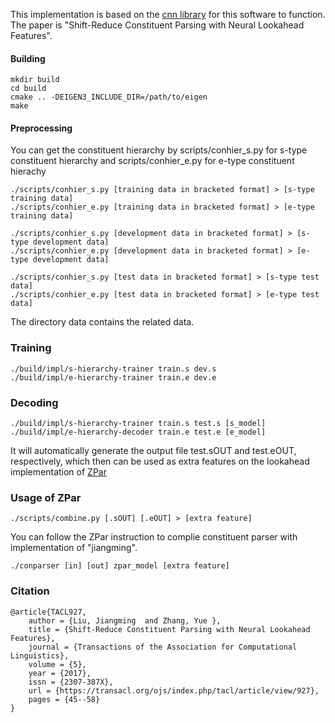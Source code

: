 This implementation is based on the [cnn library](https://github.com/clab/cnn-v1) for this software to function. The paper is "Shift-Reduce Constituent Parsing with Neural Lookahead Features". 

#### Building


    mkdir build
    cd build
    cmake .. -DEIGEN3_INCLUDE_DIR=/path/to/eigen
    make    


#### Preprocessing

You can get the constituent hierarchy by scripts/conhier_s.py for s-type constituent hierarchy and scripts/conhier_e.py for e-type constituent hierachy

    ./scripts/conhier_s.py [training data in bracketed format] > [s-type training data]
    ./scripts/conhier_e.py [training data in bracketed format] > [e-type training data]

    ./scripts/conhier_s.py [development data in bracketed format] > [s-type development data]
    ./scripts/conhier_e.py [development data in bracketed format] > [e-type development data]

    ./scripts/conhier_s.py [test data in bracketed format] > [s-type test data]
    ./scripts/conhier_e.py [test data in bracketed format] > [e-type test data]

The directory data contains the related data.

### Training

    ./build/impl/s-hierarchy-trainer train.s dev.s 
    ./build/impl/e-hierarchy-trainer train.e dev.e

### Decoding

    ./build/impl/s-hierarchy-trainer train.s test.s [s_model]
    ./build/impl/e-hierarchy-decoder train.e test.e [e_model]

It will automatically generate the output file test.sOUT and test.eOUT, respectively, which then can be used as extra features on the lookahead implementation of [ZPar](https://github.com/SUTDNLP/ZPar)

### Usage of ZPar
    
    ./scripts/combine.py [.sOUT] [.eOUT] > [extra feature]
 
You can follow the ZPar instruction to complie constituent parser with implementation of "jiangming".
    
    ./conparser [in] [out] zpar_model [extra feature]

### Citation

    @article{TACL927,
	    author = {Liu, Jiangming  and Zhang, Yue },
	    title = {Shift-Reduce Constituent Parsing with Neural Lookahead Features},
	    journal = {Transactions of the Association for Computational Linguistics},
	    volume = {5},
	    year = {2017},
        issn = {2307-387X},
        url = {https://transacl.org/ojs/index.php/tacl/article/view/927},
        pages = {45--58}
    }
